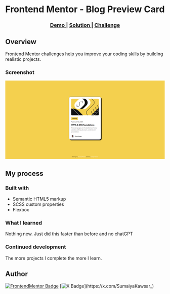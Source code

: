 # Frontend Mentor - Blog Preview Card

<div align="center">
  <h3>
    <a href="https://sumaiyakawsar.github.io/frontend-mentor-challenges-using-react/#/project7">
      Demo
    </a>
    <span> | </span>
    <a href="https://github.com/sumaiyakawsar/frontend-mentor-challenges-using-react/tree/main/src/pages/7-blog-preview-card">
      Solution
    </a>
    <span> | </span>
    <a href="https://www.frontendmentor.io/challenges/blog-preview-card-ckPaj01IcS">
      Challenge
    </a>
  </h3>
</div>




## Overview
 Frontend Mentor challenges help you improve your coding skills by building realistic projects. 

### Screenshot

![Screenshot of the component](../homepage/images/project7-blog-preview-card.png)


## My process

### Built with

- Semantic HTML5 markup
- SCSS custom properties
- Flexbox

### What I learned
Nothing new. Just did this faster than before and no chatGPT

### Continued development

The more projects I complete the more I learn. 
 
## Author

<!-- - Website - [Add your name here](https://www.your-site.com) -->

[![FrontendMentor Badge](https://img.shields.io/badge/-_SumaiyaKawsar_-3F54A3?style=plastic&labelColor=3F54A3&logo=frontend-mentor&logoColor=white&link=https://www.frontendmentor.io/profile/sumaiyakawsar)](https://www.frontendmentor.io/profile/sumaiyakawsar) [![X Badge](https://img.shields.io/badge/-_SumaiyaKawsar_-black?style=plastic&labelColor=black&logo=X&logoColor=white&link=https://x.com/SumaiyaKawsar_)](https://x.com/SumaiyaKawsar_)
